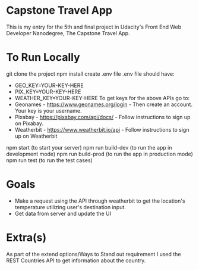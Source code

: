 # Capstone Travel App

This is my entry for the 5th and final project in Udacity's Front End Web Developer Nanodegree, The Capstone Travel App.

# To Run Locally
git clone the project
npm install
create .env file
.env file should have:
* GEO_KEY=YOUR-KEY-HERE
* PIX_KEY=YOUR-KEY-HERE
* WEATHER_KEY=YOUR-KEY-HERE
To get keys for the above APIs go to:
* Geonames - https://www.geonames.org/login - Then create an account. Your key is your username.
* Pixabay - https://pixabay.com/api/docs/ - Follow instructions to sign up on Pixabay.
* Weatherbit - https://www.weatherbit.io/api - Follow instructions to sign up on Weatherbit

npm start (to start your server)
npm run build-dev (to run the app in development mode)
npm run build-prod (to run the app in production mode)
npm run test (to run the test cases)

# Goals
* Make a request using the API through weatherbit to get the location's temperature utilizing user's destination input.
* Get data from server and update the UI

# Extra(s)
As part of the extend options/Ways to Stand out requirement I used the REST Countries API to get information about the country.
